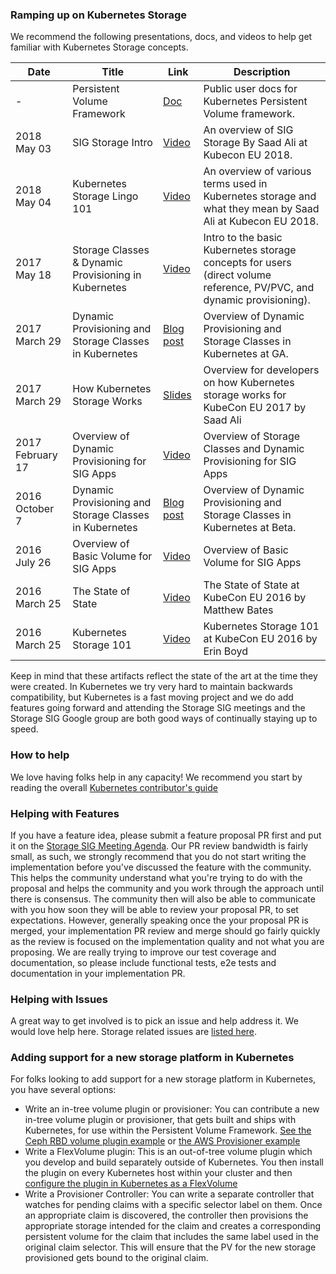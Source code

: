 ### Ramping up on Kubernetes Storage

We recommend the following presentations, docs, and videos to help get familiar with Kubernetes Storage concepts.

| Date | Title | Link | Description |
| --- | --- | --- | --- |
| - | Persistent Volume Framework | [Doc](http://kubernetes.io/docs/user-guide/persistent-volumes/) | Public user docs for Kubernetes Persistent Volume framework.
| 2018 May 03 | SIG Storage Intro | [Video](https://www.youtube.com/watch?v=GvrTl2T-Tts&list=PLj6h78yzYM2N8GdbjmhVU65KYm_68qBmo&index=164&t=0s) | An overview of SIG Storage By Saad Ali at Kubecon EU 2018. |
| 2018 May 04 | Kubernetes Storage Lingo 101 | [Video](https://www.youtube.com/watch?v=uSxlgK1bCuA&t=0s&index=300&list=PLj6h78yzYM2N8GdbjmhVU65KYm_68qBmo) | An overview of various terms used in Kubernetes storage and what they mean by Saad Ali at Kubecon EU 2018.|
| 2017 May 18 | Storage Classes & Dynamic Provisioning in Kubernetes |[Video](https://youtu.be/qktFhjJmFhg)| Intro to the basic Kubernetes storage concepts for users (direct volume reference, PV/PVC, and dynamic provisioning). |
| 2017 March 29 | Dynamic Provisioning and Storage Classes in Kubernetes |[Blog post](https://kubernetes.io/blog/2017/03/dynamic-provisioning-and-storage-classes-kubernetes/)| Overview of Dynamic Provisioning and Storage Classes in Kubernetes at GA. |
| 2017 March 29 | How Kubernetes Storage Works | [Slides](https://docs.google.com/presentation/d/1Yl5JKifcncn0gSZf3e1dWspd8iFaWObLm9LxCaXZJIk/edit?usp=sharing) | Overview for developers on how Kubernetes storage works for KubeCon EU 2017 by Saad Ali
| 2017 February 17 | Overview of Dynamic Provisioning for SIG Apps | [Video](https://youtu.be/NXUHmxXytUQ?t=10m33s) | Overview of Storage Classes and Dynamic Provisioning for SIG Apps
| 2016 October 7 | Dynamic Provisioning and Storage Classes in Kubernetes |[Blog post](https://kubernetes.io/blog/2016/10/dynamic-provisioning-and-storage-in-kubernetes/)| Overview of Dynamic Provisioning and Storage Classes in Kubernetes at Beta. |
| 2016 July 26 | Overview of Basic Volume for SIG Apps | [Video](https://youtu.be/DrLGxkFdDNc?t=11m19s) | Overview of Basic Volume for SIG Apps
| 2016 March 25 | The State of State | [Video](https://www.youtube.com/watch?v=jsTQ24CLRhI&index=6&list=PLosInM-8doqcBy3BirmLM4S_pmox6qTw3) | The State of State at KubeCon EU 2016 by Matthew Bates
| 2016 March 25 | Kubernetes Storage 101 | [Video](https://www.youtube.com/watch?v=ZqTHe6Xj0Ek&list=PLosInM-8doqcBy3BirmLM4S_pmox6qTw3&index=38) | Kubernetes Storage 101 at KubeCon EU 2016 by Erin Boyd

Keep in mind that these artifacts reflect the state of the art at the time they were created. In Kubernetes we try very hard to maintain backwards compatibility, but Kubernetes is a fast moving project and we do add features going forward and attending the Storage SIG meetings and the Storage SIG Google group are both good ways of continually staying up to speed. 

### How to help

We love having folks help in any capacity! We recommend you start by reading the overall [Kubernetes contributor's guide](/contributors/guide)

### Helping with Features
If you have a feature idea, please submit a feature proposal PR first and put it on the [Storage SIG Meeting Agenda](https://docs.google.com/document/d/1-8KEG8AjAgKznS9NFm3qWqkGyCHmvU6HVl0sk5hwoAE/edit#heading=h.bag869lp4lyz). 
Our PR review bandwidth is fairly small, as such, we strongly recommend that you do not start writing the implementation before you've 
discussed the feature with the community. This helps the community understand what you're trying to do with the proposal and helps the 
community and you work through the approach until there is consensus. The community then will also be able to communicate with you how 
soon they will be able to review your proposal PR, to set expectations. However, generally speaking once the your proposal PR is merged, 
your implementation PR review and merge should go fairly quickly as the review is  focused on the implementation quality and not 
what you are proposing. We are really trying to improve our test coverage and documentation, so please include functional tests, e2e tests 
and documentation in your implementation PR.

### Helping with Issues
A great way to get involved is to pick an issue and help address it. We would love help here. Storage related issues are [listed here](https://github.com/kubernetes/kubernetes/issues?utf8=%E2%9C%93&q=is%3Aopen+is%3Aissue+label%3Asig%2Fstorage+).

### Adding support for a new storage platform in Kubernetes
For folks looking to add support for a new storage platform in Kubernetes, you have several options:
- Write an in-tree volume plugin or provisioner: You can contribute a new in-tree volume plugin or provisioner, that gets built and ships with Kubernetes, for use within the Persistent Volume Framework. 
[See the Ceph RBD volume plugin example](https://git.k8s.io/kubernetes/pkg/volume/rbd) or [the AWS Provisioner example](https://github.com/kubernetes/kubernetes/pull/29006)
- Write a FlexVolume plugin: This is an out-of-tree volume plugin which you develop and build separately outside of Kubernetes. 
You then install the plugin on every Kubernetes host within your cluster and then [configure the plugin in Kubernetes as a FlexVolume](https://git.k8s.io/kubernetes/examples/volumes/flexvolume)
- Write a Provisioner Controller: You can write a separate controller that watches for pending claims with a specific selector label on them. 
Once an appropriate claim is discovered, the controller then provisions the appropriate storage intended for the claim and creates a corresponding 
persistent volume for the claim that includes the same label used in the original claim selector. This will ensure that the PV for the new 
storage provisioned gets bound to the original claim.

